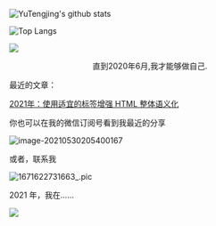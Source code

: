 ![YuTengjing's github stats](https://github-readme-stats.vercel.app/api?username=youyiqin&show_icons=true)

![Top Langs](https://github-readme-stats.vercel.app/api/top-langs/?username=youyiqin&layout=compact)



![](https://media1.giphy.com/media/iIqmM5tTjmpOB9mpbn/200w.webp?cid=ecf05e47j62a6ftsb17zcwlau2pu0xbnz9cpu86giut7vtgm&rid=200w.webp&ct=g)

<p style="text-align: center">直到2020年6月,我才能够做自己.</p>

最近的文章：

[2021年：使用适宜的标签增强 HTML 整体语义化](https://youyiqin.github.io/blog/posts/2021%E5%B9%B4:%E4%BD%BF%E7%94%A8%E9%80%82%E5%AE%9C%E7%9A%84%E6%A0%87%E7%AD%BE%E5%A2%9E%E5%BC%BA%20HTML%20%E6%95%B4%E4%BD%93%E8%AF%AD%E4%B9%89%E5%8C%96)

你也可以在我的微信订阅号看到我最近的分享

![image-20210530205400167](https://i.loli.net/2021/05/30/k6TpZ7bESlF42J5.png)

或者，联系我

![1671622731663_.pic](https://i.loli.net/2021/06/03/CpA27aHPIwg4DeM.jpg)

2021 年，我在......

![](https://i.loli.net/2021/05/30/LgPC8YXVjDQpSAm.png)
